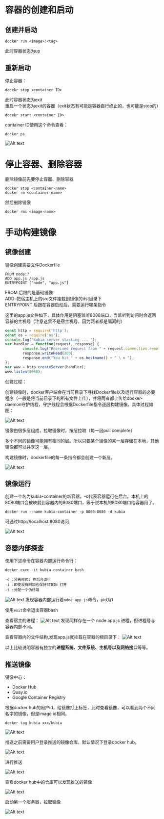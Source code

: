 # 容器的创建和启动

## 创建并启动
```shell
docker run <image>:<tag>
```
此时容器状态为up

## 重新启动
停止容器：
```shell
docekr stop <container ID>
```
此时容器状态为exit  
重启一个状态为exit的容器（exit状态有可能是容器自行终止的，也可能是stop的）
```shell
docekr start <container ID>
```
container ID使用这个命令查看：
```shell
docker ps
```

![Alt text](image/image6.png)
# 停止容器、删除容器

删除镜像前先要停止容器、删除容器
```shell
docker stop <container-name>
docker rm <container-name>
```
然后删除镜像
```shell
docker rmi <image-name>
```

# 手动构建镜像

## 镜像创建

镜像创建需要文件Dockerfile
```shell
FROM node:7
ADD app.js /app.js
ENTRYPOINT ["node", "app.js"]
```
FROM 后跟的是基础镜像  
ADD <src> <dst> :把宿主机上的src文件挂载到镜像的dst目录下  
ENTRYPOINT 后跟在容器启动后，需要运行哪条指令  

这里的app.js文件如下，具体作用是阻塞监听8088端口，当监听到访问时会返回容器的主机号（注意这里不是宿主机号，因为两者都是隔离的）  
```js
const http = require('http');
const os = require('os');
console.log("Kubia server starting ... ");
var handler = function(request, response) {
        console.log("Received request from " + request.connection.remoteAddress);
        response.writeHead(200);
        response.end("You hit " + os.hostname() + " \ n ");
};
var www = http.createServer(handler);
www.listen(8088);
```

创建过程：

创建镜像时，docker客户端会在当前目录下寻找Dockerfile以及运行容器的必要程序（一般是将当前目录下的所有文件上传），并将两者都上传给docker-daemon守护线程，守护线程会根据Dockerfile指令逐层构建镜像。具体过程如图：

![Alt text](image/image11.png)

镜像由很多层组成，拉取镜像时，按层拉取（每一层pull complete）

多个不同的镜像可能拥有相同的层。所以只要某个镜像的某一层存储在本地，其他镜像都可以共享这一层。

构建镜像时，dockerfile的每一条指令都会创建一个新层。

![Alt text](image/image7.png)

## 镜像运行

创建一个名为kubia-container的新容器。-d代表容器运行在后台。本机上的8080端口会被映射到容器内的8080端口，等于说本机的8080端口给容器用了。
```shell
docker run --name kubia-container -p 8080:8080 -d kubia
```

可通过http://localhost:8080访问

![Alt text](image/image12.png)

## 容器内部探查

使用下述命令在容器内部运行命令行：
```shell
docker exec -it kubia-container bash

-d :分离模式: 在后台运行
-i :即使没有附加也保持STDIN 打开
-t :分配一个伪终端
```
![Alt text](image/image13.png)
发现容器内部运行着```ndoe app.js```命令，pid为1

使用```exit```命令退出容器bash

查看宿主的进程：
![Alt text](image/image14.png)
发现同样存在一个 node app.js 进程，但进程号与容器内部不同。

查看容器内的文件结构,发现app.js就挂载在容器的根目录下：
![Alt text](image/image15.png)

以上比较说明容器有独立的**进程系统、文件系统、主机号以及网络接口**等等。

## 推送镜像

镜像中心：
- Docker Hub
- Quay.io
- Google Container Registry

根据docker hub的用户id，给镜像打上标签，此时查看镜像，可以看到两个不同名字的镜像，但是image id相同。
```shell
docker tag kubia xxx/kubia
```
![Alt text](image/image16.png)

推送之前需要用户登录推送的镜像仓库，默认情况下登录docker hub。

![Alt text](image/image17.png)

进行推送

![Alt text](image/image18.png)

查看docker hub中的仓库可以发现推送的镜像

![Alt text](image/image19.png)

启动另一个服务器，拉取镜像

![Alt text](image/image20.png)

